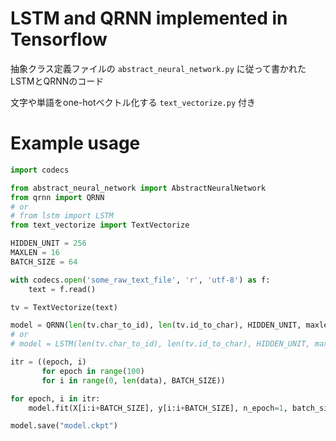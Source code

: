 # LSTM and QRNN implemented in Tensorflow

抽象クラス定義ファイルの `abstract_neural_network.py` に従って書かれたLSTMとQRNNのコード

文字や単語をone-hotベクトル化する `text_vectorize.py` 付き

# Example usage

```python
import codecs

from abstract_neural_network import AbstractNeuralNetwork
from qrnn import QRNN
# or
# from lstm import LSTM
from text_vectorize import TextVectorize

HIDDEN_UNIT = 256
MAXLEN = 16
BATCH_SIZE = 64

with codecs.open('some_raw_text_file', 'r', 'utf-8') as f:
    text = f.read()

tv = TextVectorize(text)

model = QRNN(len(tv.char_to_id), len(tv.id_to_char), HIDDEN_UNIT, maxlen=MAXLEN)
# or
# model = LSTM(len(tv.char_to_id), len(tv.id_to_char), HIDDEN_UNIT, maxlen=MAXLEN)

itr = ((epoch, i)
       for epoch in range(100)
       for i in range(0, len(data), BATCH_SIZE))

for epoch, i in itr:
    model.fit(X[i:i+BATCH_SIZE], y[i:i+BATCH_SIZE], n_epoch=1, batch_size=BATCH_SIZE)

model.save("model.ckpt")
```
